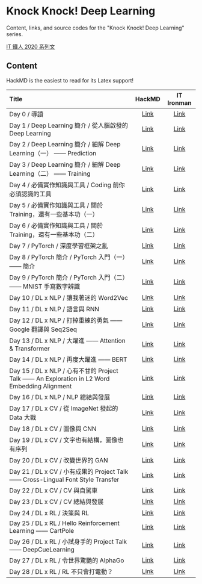 # Knock Knock! Deep Learning

Content, links, and source codes for the "Knock Knock! Deep Learning" series.

[IT 鐵人 2020 系列文](https://ithelp.ithome.com.tw/users/20130687/ironman/3761)

## Content

HackMD is the easiest to read for its Latex support!

|Title|HackMD|IT Ironman|
|:-|:-:|:-:|
|Day 0 / 導讀|[Link](https://hackmd.io/@pyliao/knockknockdl-day0)|[Link](https://ithelp.ithome.com.tw/articles/10237004)|
|Day 1 / Deep Learning 簡介 / 從人腦啟發的 Deep Learning|[Link](https://hackmd.io/@pyliao/knockknockdl-day1)|[Link](https://ithelp.ithome.com.tw/articles/10237540)|
|Day 2 / Deep Learning 簡介 / 細解 Deep Learning（一） —— Prediction|[Link](https://hackmd.io/@pyliao/knockknockdl-day2)|[Link](https://ithelp.ithome.com.tw/articles/10238304)|
|Day 3 / Deep Learning 簡介 / 細解 Deep Learning（二） —— Training|[Link](https://hackmd.io/@pyliao/knockknockdl-day3)|[Link](https://ithelp.ithome.com.tw/articles/10239048)|
|Day 4 / 必備實作知識與工具 / Coding 前你必須認識的工具|[Link](https://hackmd.io/@pyliao/knockknockdl-day4)|[Link](https://ithelp.ithome.com.tw/articles/10239737)|
|Day 5 / 必備實作知識與工具 / 關於 Training，還有一些基本功（一）|[Link](https://hackmd.io/@pyliao/knockknockdl-day5)|[Link](https://ithelp.ithome.com.tw/articles/10240556)|
|Day 6 / 必備實作知識與工具 / 關於 Training，還有一些基本功（二）|[Link](https://hackmd.io/@pyliao/knockknockdl-day6)|[Link](https://ithelp.ithome.com.tw/articles/10241205)|
|Day 7 / PyTorch / 深度學習框架之亂|[Link](https://hackmd.io/@pyliao/knockknockdl-day7)|[Link](https://ithelp.ithome.com.tw/articles/10241809)|
|Day 8 / PyTorch 簡介 / PyTorch 入門（一） —— 簡介|[Link](https://hackmd.io/@pyliao/knockknockdl-day8)|[Link](https://ithelp.ithome.com.tw/articles/10242468)|
|Day 9 / PyTorch 簡介 / PyTorch 入門（二） —— MNIST 手寫數字辨識|[Link](https://hackmd.io/@pyliao/knockknockdl-day9)|[Link](https://ithelp.ithome.com.tw/articles/10243145)|
|Day 10 / DL x NLP / 讓我著迷的 Word2Vec|[Link](https://hackmd.io/@pyliao/knockknockdl-day10)|[Link](https://ithelp.ithome.com.tw/articles/10243725)|
|Day 11 / DL x NLP / 語言與 RNN|[Link](https://hackmd.io/@pyliao/knockknockdl-day11)|[Link](https://ithelp.ithome.com.tw/articles/10244308)|
|Day 12 / DL x NLP / 打掉重練的勇氣 —— Google 翻譯與 Seq2Seq|[Link](https://hackmd.io/@pyliao/knockknockdl-day12)|[Link](https://ithelp.ithome.com.tw/articles/10245015)|
|Day 13 / DL x NLP / 大躍進 —— Attention & Transformer|[Link](https://hackmd.io/@pyliao/knockknockdl-day13)|[Link](https://ithelp.ithome.com.tw/articles/10245626)|
|Day 14 / DL x NLP / 再度大躍進 —— BERT|[Link](https://hackmd.io/@pyliao/knockknockdl-day14)|[Link](https://ithelp.ithome.com.tw/articles/10246138)|
|Day 15 / DL x NLP / 心有不甘的 Project Talk —— An Exploration in L2 Word Embedding Alignment|[Link](https://hackmd.io/@pyliao/knockknockdl-day15)|[Link](https://ithelp.ithome.com.tw/articles/10246714)|
|Day 16 / DL x NLP / NLP 總結與發展|[Link](https://hackmd.io/@pyliao/knockknockdl-day16)|[Link](https://ithelp.ithome.com.tw/articles/10247324)|
|Day 17 / DL x CV / 從 ImageNet 發起的 Data 大戰|[Link](https://hackmd.io/@pyliao/knockknockdl-day17)|[Link](https://ithelp.ithome.com.tw/articles/10247893)|
|Day 18 / DL x CV / 圖像與 CNN|[Link](https://hackmd.io/@pyliao/knockknockdl-day18)|[Link](https://ithelp.ithome.com.tw/articles/10248289)|
|Day 19 / DL x CV / 文字也有結構，圖像也有序列|[Link](https://hackmd.io/@pyliao/knockknockdl-day19)|[Link](https://ithelp.ithome.com.tw/articles/10248735)|
|Day 20 / DL x CV / 改變世界的 GAN|[Link](https://hackmd.io/@pyliao/knockknockdl-day20)|[Link](https://ithelp.ithome.com.tw/articles/10249256)|
|Day 21 / DL x CV / 小有成果的 Project Talk —— Cross-Lingual Font Style Transfer|[Link](https://hackmd.io/@pyliao/HJMWWbDHv)|[Link](https://ithelp.ithome.com.tw/articles/10249738)|
|Day 22 / DL x CV / CV 與自駕車|[Link](https://hackmd.io/@pyliao/knockknockdl-day22)|[Link](https://ithelp.ithome.com.tw/articles/10250185)|
|Day 23 / DL x CV / CV 總結與發展|[Link](https://hackmd.io/@pyliao/knockknockdl-day23)|[Link](https://ithelp.ithome.com.tw/articles/10250673)|
|Day 24 / DL x RL / 決策與 RL|[Link](https://hackmd.io/@pyliao/knockknockdl-day24)|[Link](https://ithelp.ithome.com.tw/articles/10251184)|k
|Day 25 / DL x RL / Hello Reinforcement Learning —— CartPole|[Link](https://hackmd.io/@pyliao/knockknockdl-day25)|[Link](https://ithelp.ithome.com.tw/articles/10251599)|
|Day 26 / DL x RL / 小試身手的 Project Talk —— DeepCueLearning|[Link](https://hackmd.io/@pyliao/knockknockdl-day26)|[Link](https://ithelp.ithome.com.tw/articles/10251991)|
|Day 27 / DL x RL / 令世界驚艷的 AlphaGo|[Link](https://hackmd.io/@pyliao/knockknockdl-day27)|[Link](https://ithelp.ithome.com.tw/articles/10252358)
|Day 28 / DL x RL / RL 不只會打電動？|[Link](https://hackmd.io/@pyliao/knockknockdl-day28)|[Link](https://ithelp.ithome.com.tw/articles/10252719)|
